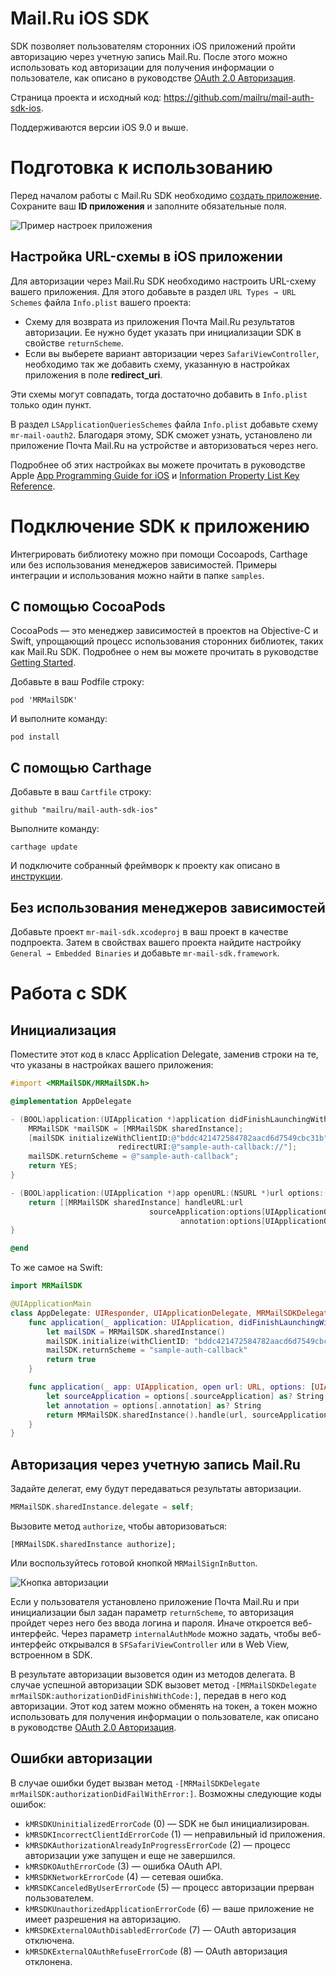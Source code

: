 # Mail.Ru iOS SDK

SDK позволяет пользователям сторонних iOS приложений пройти авторизацию через учетную запись Mail.Ru. После этого можно использовать код авторизации для получения информации о пользователе, как описано в руководстве [OAuth 2.0 Авторизация](https://o2.mail.ru/docs/).

Страница проекта и исходный код: https://github.com/mailru/mail-auth-sdk-ios.

Поддерживаются версии iOS 9.0 и выше.

# Подготовка к использованию

Перед началом работы с Mail.Ru SDK необходимо [создать приложение](https://o2.mail.ru/app/). Сохраните ваш **ID приложения** и заполните обязательные поля.

![Пример настроек приложения](docs/app-example.png)

## Настройка URL-схемы в iOS приложении

Для авторизации через Mail.Ru SDK необходимо настроить URL-схему вашего приложения. Для этого добавьте в раздел `URL Types → URL Schemes` файла `Info.plist` вашего проекта:

- Схему для возврата из приложения Почта Mail.Ru результатов авторизации. Ее нужно будет указать при инициализации SDK в свойстве `returnScheme`.
- Если вы выберете вариант авторизации через `SafariViewController`, необходимо так же добавить схему, указанную в настройках приложения в поле **redirect_uri**.

Эти схемы могут совпадать, тогда достаточно добавить в `Info.plist` только один пункт.

В раздел `LSApplicationQueriesSchemes` файла `Info.plist` добавьте схему `mr-mail-oauth2`. Благодаря этому, SDK сможет узнать, установлено ли приложение Почта Mail.Ru на устройстве и авторизоваться через него.

Подробнее об этих настройках вы можете прочитать в руководстве Apple [App Programming Guide for iOS](https://developer.apple.com/library/content/documentation/iPhone/Conceptual/iPhoneOSProgrammingGuide/Inter-AppCommunication/Inter-AppCommunication.html#//apple_ref/doc/uid/TP40007072-CH6-SW10) и [Information Property List Key Reference](https://developer.apple.com/library/content/documentation/General/Reference/InfoPlistKeyReference/Introduction/Introduction.html).

# Подключение SDK к приложению

Интегрировать библиотеку можно при помощи Cocoapods, Carthage или без использования менеджеров зависимостей. Примеры интеграции и использования можно найти в папке `samples`.

## С помощью CocoaPods

CocoaPods — это менеджер зависимостей в проектов на Objective-C и Swift, упрощающий процесс использования сторонних библиотек, таких как Mail.Ru SDK. Подробнее о нем вы можете прочитать в руководстве [Getting Started](https://guides.cocoapods.org/using/getting-started.html).

Добавьте в ваш Podfile строку:

```
pod 'MRMailSDK'
```

И выполните команду:

```
pod install
```

## С помощью Carthage

Добавьте в ваш `Cartfile` строку:

```
github "mailru/mail-auth-sdk-ios"
```

Выполните команду:

```
carthage update
```

И подключите собранный фреймворк к проекту как описано в [инструкции](https://github.com/Carthage/Carthage#if-youre-building-for-ios-tvos-or-watchos).

## Без использования менеджеров зависимостей

Добавьте проект `mr-mail-sdk.xcodeproj` в ваш проект в качестве подпроекта. Затем в свойствах вашего проекта найдите настройку `General → Embedded Binaries` и добавьте `mr-mail-sdk.framework`.

# Работа с SDK

## Инициализация

Поместите этот код в класс Application Delegate, заменив строки на те, что указаны в настройках вашего приложения:

```objective-c
#import <MRMailSDK/MRMailSDK.h>

@implementation AppDelegate

- (BOOL)application:(UIApplication *)application didFinishLaunchingWithOptions:(NSDictionary *)launchOptions {
    MRMailSDK *mailSDK = [MRMailSDK sharedInstance];
    [mailSDK initializeWithClientID:@"bddc421472584782aacd6d7549cbc31b"
                        redirectURI:@"sample-auth-callback://"];
    mailSDK.returnScheme = @"sample-auth-callback";
    return YES;
}

- (BOOL)application:(UIApplication *)app openURL:(NSURL *)url options:(NSDictionary<UIApplicationOpenURLOptionsKey, id> *)options {
    return [[MRMailSDK sharedInstance] handleURL:url
                               sourceApplication:options[UIApplicationOpenURLOptionsSourceApplicationKey]
                                      annotation:options[UIApplicationOpenURLOptionsAnnotationKey]];
}

@end
```

То же самое на Swift:

```swift
import MRMailSDK

@UIApplicationMain
class AppDelegate: UIResponder, UIApplicationDelegate, MRMailSDKDelegate {
    func application(_ application: UIApplication, didFinishLaunchingWithOptions launchOptions: [UIApplicationLaunchOptionsKey: Any]?) -> Bool {
        let mailSDK = MRMailSDK.sharedInstance()
        mailSDK.initialize(withClientID: "bddc421472584782aacd6d7549cbc31b", redirectURI: "sample-auth-callback://")
        mailSDK.returnScheme = "sample-auth-callback"
        return true
    }

    func application(_ app: UIApplication, open url: URL, options: [UIApplicationOpenURLOptionsKey : Any] = [:]) -> Bool {
        let sourceApplication = options[.sourceApplication] as? String
        let annotation = options[.annotation] as? String
        return MRMailSDK.sharedInstance().handle(url, sourceApplication: sourceApplication, annotation: annotation)
    }
}
```

## Авторизация через учетную запись Mail.Ru

Задайте делегат, ему будут передаваться результаты авторизации.

```objective-c
MRMailSDK.sharedInstance.delegate = self;
```

Вызовите метод `authorize`, чтобы авторизоваться:

```
[MRMailSDK.sharedInstance authorize];
```

Или воспользуйтесь готовой кнопкой `MRMailSignInButton`.

![Кнопка авторизации](docs/login-button.png)

Если у пользователя установлено приложение Почта Mail.Ru и при инициализации был задан параметр `returnScheme`, то авторизация пройдет через него без ввода логина и пароля. Иначе откроется веб-интерфейс. Через параметр `internalAuthMode` можно задать, чтобы веб-интерфейс открывался в `SFSafariViewController` или в Web View, встроенном в SDK.

В результате авторизации вызовется один из методов делегата. В случае успешной авторизации SDK вызовет метод `-[MRMailSDKDelegate mrMailSDK:authorizationDidFinishWithCode:]`, передав в него код авторизации. Этот код затем можно обменять на токен, а токен можно использовать для получения информации о пользователе, как описано в руководстве [OAuth 2.0 Авторизация](https://o2.mail.ru/docs/).

## Ошибки авторизации

В случае ошибки будет вызван метод `-[MRMailSDKDelegate mrMailSDK:authorizationDidFailWithError:]`. Возможны следующие коды ошибок:

- `kMRSDKUninitializedErrorCode` (0) — SDK не был инициализирован.
- `kMRSDKIncorrectClientIdErrorCode` (1) — неправильный id приложения.
- `kMRSDKAuthorizationAlreadyInProgressErrorCode` (2) — процесс авторизации уже запущен и еще не завершился.
- `kMRSDKOAuthErrorCode` (3) — ошибка OAuth API.
- `kMRSDKNetworkErrorCode` (4) — сетевая ошибка.
- `kMRSDKCanceledByUserErrorCode` (5) — процесс авторизации прерван пользователем.
- `kMRSDKUnauthorizedApplicationErrorCode` (6) — ваше приложение не имеет разрешения на авторизацию.
- `kMRSDKExternalOAuthDisabledErrorCode` (7) — OAuth авторизация отключена.
- `kMRSDKExternalOAuthRefuseErrorCode` (8) — OAuth авторизация отклонена.

